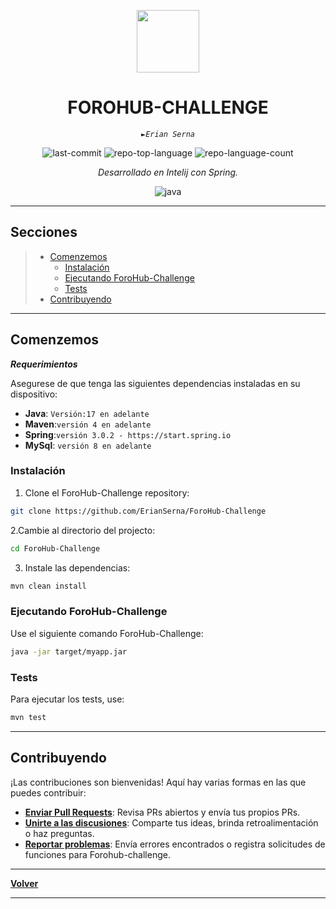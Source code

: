<p align="center">
  <img src="https://cdn-icons-png.flaticon.com/512/6295/6295417.png" width="100" />
</p>
<p align="center">
    <h1 align="center">FOROHUB-CHALLENGE</h1>
</p>
<p align="center">
    <em><code>►Erian Serna</code></em>
</p>
<p align="center">
	<img src="https://img.shields.io/github/last-commit/ErianSerna/ForoHub-Challenge?style=flat&logo=git&logoColor=white&color=0080ff" alt="last-commit">
	<img src="https://img.shields.io/github/languages/top/ErianSerna/ForoHub-Challenge?style=flat&color=0080ff" alt="repo-top-language">
	<img src="https://img.shields.io/github/languages/count/ErianSerna/ForoHub-Challenge?style=flat&color=0080ff" alt="repo-language-count">
<p>
<p align="center">
		<em>Desarrollado en Intelij con Spring.</em>
</p>
<p align="center">
	<img src="https://img.shields.io/badge/java-%23ED8B00.svg?style=flat&logo=openjdk&logoColor=white" alt="java">
</p>
<hr>

##  Secciones
> - [ Comenzemos](#-getting-started)
>   - [ Instalación](#-installation)
>   - [ Ejecutando ForoHub-Challenge](#-running-ForoHub-Challenge)
>   - [ Tests](#-tests)
> - [ Contribuyendo](#-contributing)

---

##  Comenzemos

***Requerimientos***

Asegurese de que tenga las siguientes dependencias instaladas en su dispositivo:

* **Java**: `Versión:17 en adelante`
* **Maven**:`versión 4 en adelante`
* **Spring**:`versión 3.0.2 - https://start.spring.io`
* **MySql**: `versión 8 en adelante`

###  Instalación

1. Clone el ForoHub-Challenge repository:

```sh
git clone https://github.com/ErianSerna/ForoHub-Challenge
```

2.Cambie al directorio del projecto:

```sh
cd ForoHub-Challenge
```

3. Instale las dependencias:

```sh
mvn clean install
```

###  Ejecutando ForoHub-Challenge

Use el siguiente comando ForoHub-Challenge:

```sh
java -jar target/myapp.jar
```

###  Tests

Para ejecutar los tests, use:

```sh
mvn test
```

---

##  Contribuyendo

¡Las contribuciones son bienvenidas! Aquí hay varias formas en las que puedes contribuir:

- **[Enviar Pull Requests](https://github.com/ErianSerna/ForoHub-Challenge/blob/main/CONTRIBUTING.md)**: Revisa PRs abiertos y envía tus propios PRs.
- **[Unirte a las discusiones](https://github.com/ErianSerna/ForoHub-Challenge/discussions)**: Comparte tus ideas, brinda retroalimentación o haz preguntas.
- **[Reportar problemas](https://github.com/ErianSerna/ForoHub-Challenge/issues)**: Envía errores encontrados o registra solicitudes de funciones para Forohub-challenge.

---

[**Volver**](#-quick-links)

---
